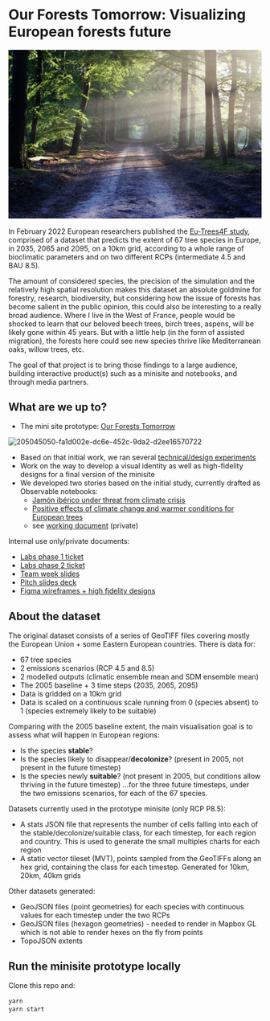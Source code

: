 # Our Forests Tomorrow: Visualizing European forests future

![](https://raw.githubusercontent.com/developmentseed/our-forests-tomorrow/main/public/img/forest.webp)

In February 2022 European researchers published the [Eu-Trees4F study](https://publications.jrc.ec.europa.eu/repository/handle/JRC127314), comprised of a dataset that predicts the extent of 67 tree species in Europe, in 2035, 2065 and 2095, on a 10km grid, according to a whole range of bioclimatic parameters and on two different RCPs (intermediate 4.5 and BAU 8.5).

The amount of considered species, the precision of the simulation and the relatively high spatial resolution makes this dataset an absolute goldmine for forestry, research, biodiversity, but considering how the issue of forests has become salient in the public opinion, this could also be interesting to a really broad audience. Where I live in the West of France, people would be shocked to learn that our beloved beech trees, birch trees, aspens, will be likely gone within 45 years. But with a little help (in the form of assisted migration), the forests here could see new species thrive like Mediterranean oaks, willow trees, etc.

The goal of that project is to bring those findings to a large audience, building interactive product(s) such as a minisite and notebooks, and through media partners.

## What are we up to?

- The mini site prototype: [Our Forests Tomorrow](https://devseed.com/our-forests-tomorrow/)

![205045050-fa1d002e-dc6e-452c-9da2-d2ee16570722](https://user-images.githubusercontent.com/1583415/229806619-7c63049e-74c3-402a-81eb-ef6e1295d806.png)

- Based on that initial work, we ran several [technical/design experiments](https://github.com/developmentseed/our-forests-tomorrow/issues/1)
- Work on the way to develop a visual identity as well as high-fidelity designs for a final version of the minisite
- We developed two stories based on the initial study, currently drafted as Observable notebooks:
  - [Jamón ibérico under threat from climate crisis](https://observablehq.com/@nerik/eu-trees4f-jamon-iberico-under-threat-from-climate-crisis)
  - [Positive effects of climate change and warmer conditions for European trees](https://observablehq.com/@nerik/eu-trees4f-positive-effects-of-climate-change-and-warmer-co)
  - see [working document](https://paper.dropbox.com/doc/EUTrees-4F-Storytelling--B1xvfzlZQDPKG9WqxC_iDGmmAg-0dzBRWbdXLaLB3DIZZ6lE) (private)

Internal use only/private documents:
- [Labs phase 1 ticket](https://github.com/developmentseed/labs/issues/296)
- [Labs phase 2 ticket](https://github.com/developmentseed/labs/issues/283)
- [Team week slides](https://docs.google.com/presentation/d/1sRQSuknT50N6ysPNUXxmHZbfnZDjxMRk8rsXJRIXA4U/edit#slide=id.gb700de37bd_0_524)
- [Pitch slides deck](https://docs.google.com/presentation/d/18SjpRg7HhnR_Acjt3FmFDx5ecDaAn__TVhbaKrx6MpA/edit#slide=id.gb700de37bd_0_524)
- [Figma wireframes + high fidelity designs](https://www.figma.com/file/Yoa1s61W6Q2NvK5z7jHygx/Our-forests-tomorrow?node-id=182-3326&t=oBWVrEvmbG2vf5WN-0)

## About the dataset

The original dataset consists of a series of GeoTIFF files covering mostly the European Union + some Eastern European countries. There is data for:
- 67 tree species
- 2 emissions scenarios (RCP 4.5 and 8.5)
- 2 modelled outputs (climatic ensemble mean and SDM ensemble mean)
- The 2005 baseline + 3 time steps (2035, 2065, 2095)
- Data is gridded on a 10km grid
- Data is scaled on a continuous scale running from 0 (species absent) to 1 (species extremely likely to be suitable) 

Comparing with the 2005 baseline extent, the main visualisation goal is to assess what will happen in European regions:
- Is the species __stable__?
- Is the species likely to disappear/__decolonize__? (present in 2005, not present in the future timestep)
- Is the species newly __suitable__? (not present in 2005, but conditions allow thriving in the future timestep)
...for the three future timesteps, under the two emissions scenarios, for each of the 67 species.

Datasets currently used in the prototype minisite (only RCP P8.5):
- A stats JSON file that represents the number of cells falling into each of the stable/decolonize/suitable class, for each timestep, for each region and country. This is used to generate the small multiples charts for each region
- A static vector tileset (MVT), points sampled from the GeoTIFFs along an hex grid, containing the class for each timestep. Generated for 10km, 20km, 40km grids

Other datasets generated:
- GeoJSON files (point geometries) for each species with continuous values for each timestep under the two RCPs
- GeoJSON files (hexagon geometries) - needed to render in Mapbox GL which is not able to render hexes on the fly from points
- TopoJSON extents


## Run the minisite prototype locally

Clone this repo and:
```
yarn
yarn start
```

